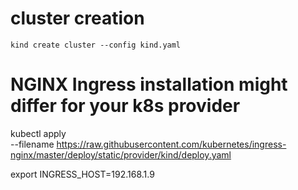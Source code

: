 # cluster creation
```
kind create cluster --config kind.yaml

```
# NGINX Ingress installation might differ for your k8s provider
kubectl apply \
    --filename https://raw.githubusercontent.com/kubernetes/ingress-nginx/master/deploy/static/provider/kind/deploy.yaml

export INGRESS_HOST=192.168.1.9   
